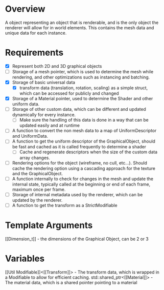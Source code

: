 # Overview
A object representing an object that is renderable, and is the only object the renderer will allow for in world elements. This contains the mesh data and unique data for each instance.

# Requirements
- [x] Represent both 2D and 3D graphical objects
- [ ] Storage of a mesh pointer, which is used to determine the mesh while rendering, and other optimizations such as instancing and batching.
- [x] Storage of basic universal data
	- [x] transform data (translation, rotation, scaling) as a simple struct, which can be accessed for publicly and changed
- [x] Storage of a Material pointer, used to determine the Shader and other uniform data.
- [ ] Storage of other custom data, which can be different and updated dynamically for every instance.
	- [ ] Make sure the handling of this data is done in a way that can be updated easily and at runtime
- [ ] A function to convert the non mesh data to a map of UniformDescriptor and UniformData.
- [ ] A function to get the uniform descriptor of the GraphicalObject, should be fast and cached as it is called frequently to determine a shader
	- [ ] Cache and regenerate descriptors when the size of the custom data array changes.
- [ ] Rendering options for the object (wireframe, no cull, etc...). Should cache the rendering option using a cascading approach for the texture and the GraphicalObject.
- [ ] A function internally to check for changes in the mesh and update the internal state, typically called at the beginning or end of each frame, maximum once per frame.
- [ ] Storage of internal metadata used by the renderer, which can be updated by the renderer.
- [ ] A function to get the transform as a StrictModifiable
# Template Arguments
[[Dimension_t]] - the dimensions of the Graphical Object, can be 2 or 3

# Variables
[[Util Modifiable]]\<[[Transform]]> - The transform data, which is wrapped in a Modifiable to allow for efficient caching.
std::shared_ptr\<[[Material]]> - The material data, which is a shared pointer pointing to a material

